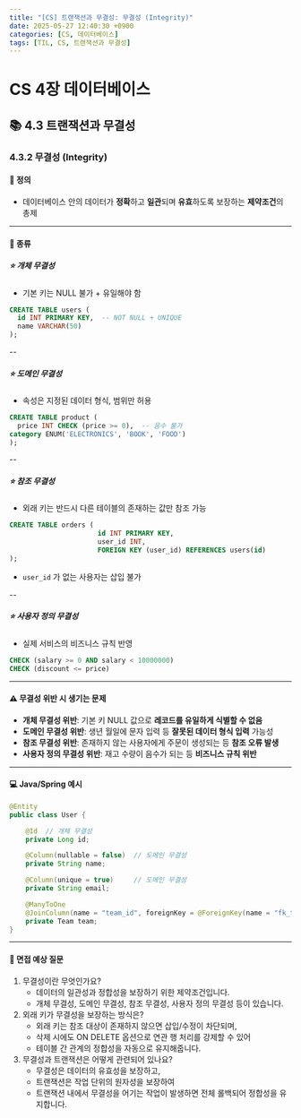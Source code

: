```yaml
---
title: "[CS] 트랜잭션과 무결성: 무결성 (Integrity)"
date: 2025-05-27 12:40:30 +0900
categories: [CS, 데이터베이스]
tags: [TIL, CS, 트랜잭션과 무결성]
---
```

# CS 4장 데이터베이스
## 📚 4.3 트랜잭션과 무결성

### 4.3.2 무결성 (Integrity)

#### 📘 정의
- 데이터베이스 안의 데이터가 **정확**하고 **일관**되며 **유효**하도록 보장하는 **제약조건**의 총제

---

#### 📌 종류
##### ⭐️ **개체 무결성**
- 기본 키는 NULL 불가 + 유일해야 함

```sql
CREATE TABLE users (
  id INT PRIMARY KEY,  -- NOT NULL + UNIQUE
  name VARCHAR(50)
);
```

--

##### ⭐️ **도메인 무결성**
- 속성은 지정된 데이터 형식, 범위만 허용

```sql
CREATE TABLE product (
  price INT CHECK (price >= 0),  -- 음수 불가
category ENUM('ELECTRONICS', 'BOOK', 'FOOD')
);
```

--

##### ⭐️ **참조 무결성**
- 외래 키는 반드시 다른 테이블의 존재하는 값만 참조 가능

```sql
CREATE TABLE orders (
                      id INT PRIMARY KEY,
                      user_id INT,
                      FOREIGN KEY (user_id) REFERENCES users(id)
);
```
- `user_id` 가 없는 사용자는 삽입 불가

--

##### ⭐️ **사용자 정의 무결성**
- 실제 서비스의 비즈니스 규칙 반영

```sql
CHECK (salary >= 0 AND salary < 10000000)
CHECK (discount <= price)
```

---

#### ⚠️ 무결성 위반 시 생기는 문제
- **개체 무결성 위반**: 기본 키 NULL 값으로 **레코드를 유일하게 식별할 수 없음**
- **도메인 무결성 위반**: 생년 월일에 문자 입력 등 **잘못된 데이터 형식 입력** 가능성
- **참조 무결성 위반**: 존재하지 않는 사용자에게 주문이 생성되는 등 **참조 오류 발생**
- **사용자 정의 무결성 위반**: 재고 수량이 음수가 되는 등 **비즈니스 규칙 위반**

---

#### 💻 Java/Spring 예시

```java
@Entity
public class User {

    @Id  // 개체 무결성
    private Long id;

    @Column(nullable = false)  // 도메인 무결성
    private String name;

    @Column(unique = true)     // 도메인 무결성
    private String email;

    @ManyToOne
    @JoinColumn(name = "team_id", foreignKey = @ForeignKey(name = "fk_team"))  // 참조 무결성
    private Team team;
}

```

---

#### 🎤 면접 예상 질문
1. 무결성이란 무엇인가요?
   - 데이터의 일관성과 정합성을 보장하기 위한 제약조건입니다.
   - 개체 무결성, 도메인 무결성, 참조 무결성, 사용자 정의 무결성 등이 있습니다.
2. 외래 키가 무결성을 보장하는 방식은?
   - 외래 키는 참조 대상이 존재하지 않으면 삽입/수정이 차단되며,
   - 삭제 시에도 ON DELETE 옵션으로 연관 행 처리를 강제할 수 있어
   - 테이블 간 관계의 정합성을 자동으로 유지해줍니다.
3. 무결성과 트랜잭션은 어떻게 관련되어 있나요?
   - 무결성은 데이터의 유효성을 보장하고,
   - 트랜잭션은 작업 단위의 원자성을 보장하여
   - 트랜잭션 내에서 무결성을 어기는 작업이 발생하면 전체 롤백되어 정합성을 유지합니다.

